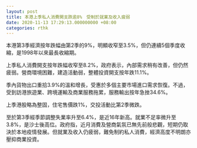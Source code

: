```yaml
---
layout: post
title: 本港上季私人消費開支跌逾8%　受制於就業及收入疲弱
date: 2020-11-13 17:29:13.000000000 +08:00
categories: rthk
---
```


本港第3季經濟按年跌幅由第2季的9%，明顯收窄至3.5%，但仍連續5個季度收縮，是1998年以來最長收縮期。

上季私人消費開支按年跌幅收窄至8.2%，政府表示，內部需求稍有改善，但仍然疲弱。營商環境困難，建造活動弱，整體投資開支按年跌11.1%。

季內貨物出口重拾3.9%的溫和增長，受惠於多個主要市場進口需求恢復。不過，受到訪港旅遊業、跨境運輸及商業服務拖累，服務輸出按年急挫34.6%。

上季港股略為整固，住宅售價跌1%，交投活動比第2季微跌。

至於第3季經季節調整失業率升至6.4%，是近16年新高。就業不足率微升至3.8%，是沙士後高位。政府指，近月消費及營商氣氛已無先前般悲觀，短期仍取決於本地疫情發展。但就業及收入仍疲弱，難免制約私人消費，經濟高度不明朗亦壓抑商業投資。
